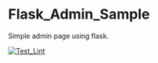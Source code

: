 # Flask_Admin_Sample
Simple admin page using flask.

[![Test_Lint](https://github.com/ebsa491/Watch_it/workflows/Testing%20and%20Linting/badge.svg)](https://github.com/ebsa491/Watch_it/actions)
